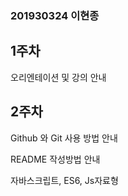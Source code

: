 ### 201930324 이현종

## 1주차
오리엔테이션 및 강의 안내

## 2주차
Github 와 Git 사용 방법 안내

README 작성방법 안내

자바스크립트, ES6, Js자료형
